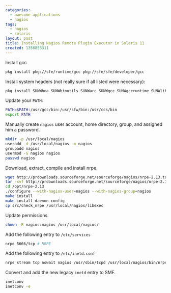 ```yaml
---
categories:
  - awesome-applications
  - nagios
tags:
  - nagios
  - solaris
layout: post
title: Installing Nagios Remote Plugin Executor in Solaris 11
created: 1356853311
---
```


Install gcc

```bash
pkg install pkg://sfe/runtime/gcc pkg://sfe/sfe/developer/gcc
```

Install system headers (not really sure if all listed were necessary):

```bash
pkg install SUNWhea SUNWbinutils SUNWarc SUNWgcc SUNWgccruntime SUNWlibsigsegv SUNWgm4 SUNWgnu-automake-110 SUNWaconf
```

Update your `PATH`:

```bash
PATH=$PATH:/usr/gcc/bin:/usr/sfw/bin:/usr/ccs/bin
export PATH
```

Manually create `nagios` user account, home directory, group, and assigned him a password.

```bash
mkdir -p /usr/local/nagios
useradd -d /usr/local/nagios -m nagios
groupadd nagios
usermod -G nagios nagios
passwd nagios
```

Download, extract, compile and install nrpe.

```bash
wget http://prdownloads.sourceforge.net/sourceforge/nagios/nrpe-2.13.tar.gz
tar -xvf http://prdownloads.sourceforge.net/sourceforge/nagios/nrpe-2.13.tar.gz
cd /opt/nrpe-2.13
./configure --with-nagios-user=nagios --with-nagios-group=nagios
make install
make install-daemon-config
cp src/check_nrpe /usr/local/nagios/libexec
```

Update permissions.

```bash
chown -R nagios:nagios /usr/local/nagios/
```

Add the following entry to `/etc/services`

```bash
nrpe 5666/tcp # NRPE
```

Add the following entry to `/etc/inetd.conf`

```bash
nrpe stream tcp nowait nagios /usr/sbin/tcpd /usr/local/nagios/bin/nrpe -c /usr/local/nagios/etc/nrpe.cfg -i
```

Convert and add the new legacy `inetd` entry to SMF.

```bash
inetconv
inetconv -e
```
